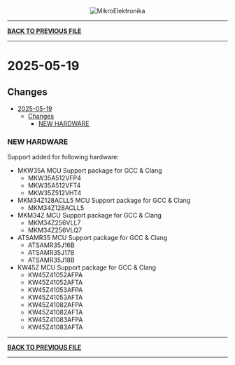 <p align="center">
  <img src="http://www.mikroe.com/img/designs/beta/logo_small.png?raw=true" alt="MikroElektronika"/>
</p>

---

**[BACK TO PREVIOUS FILE](../changelog.md)**

---

# 2025-05-19

## Changes

- [2025-05-19](#2025-05-19)
  - [Changes](#changes)
    - [NEW HARDWARE](#new-hardware)

### NEW HARDWARE

Support added for following hardware:

+ MKW35A MCU Support package for GCC & Clang
  + MKW35A512VFP4
  + MKW35A512VFT4
  + MKW35Z512VHT4
+ MKM34Z128ACLL5 MCU Support package for GCC & Clang
  + MKM34Z128ACLL5
+ MKM34Z MCU Support package for GCC & Clang
  + MKM34Z256VLL7
  + MKM34Z256VLQ7
+ ATSAMR35 MCU Support package for GCC & Clang
  + ATSAMR35J16B
  + ATSAMR35J17B
  + ATSAMR35J18B
+ KW45Z MCU Support package for GCC & Clang
  + KW45Z41052AFPA
  + KW45Z41052AFTA
  + KW45Z41053AFPA
  + KW45Z41053AFTA
  + KW45Z41082AFPA
  + KW45Z41082AFTA
  + KW45Z41083AFPA
  + KW45Z41083AFTA

---

**[BACK TO PREVIOUS FILE](../changelog.md)**

---
